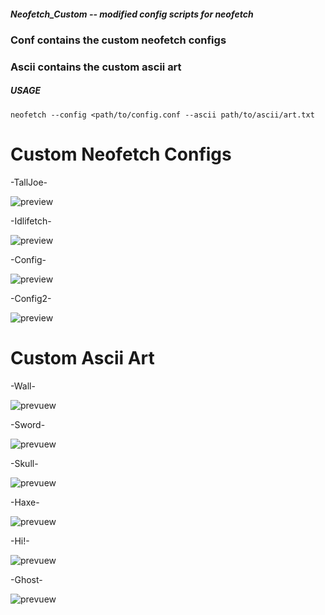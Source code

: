 ##### Neofetch_Custom -- modified config scripts for neofetch
### Conf contains the custom neofetch configs
### Ascii contains the custom ascii art

##### USAGE 

``` neofetch --config <path/to/config.conf --ascii path/to/ascii/art.txt ```



# Custom Neofetch Configs

-TallJoe-

![preview](img/talljoe.png)

-Idlifetch-

![preview](img/normal_idlifetch.png)

-Config-

![preview](img/normal_talljoe.png)

-Config2-

![preview](img/normal_config2.png)


# Custom Ascii Art

-Wall-

![prevuew](img/wall.png)

-Sword-

![prevuew](img/sword.png)

-Skull-

![prevuew](img/skull.png)

-Haxe-

![prevuew](img/haxe.png)

-Hi!-

![prevuew](img/hi!.png)

-Ghost-

![prevuew](img/ghost.png)

